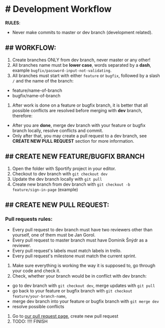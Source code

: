# # Development Workflow

**RULES**: 
- Never make commits to master or dev branch (development related).

## ## WORKFLOW:
1. Create branches ONLY from dev branch, never master or any other!
1. All branches name must be **lower case**, words separated by a **dash**, example `bugfix/password-input-not-validating`.
1. All branches must start with either `feature` or `bugfix`, followed by a slash `/` and the name of the branch: 
  - feature/name-of-branch
  - bugfix/name-of-branch
1. After work is done on a feature or bugfix branch, it is better that all possible conflicts are resolved before merging with **dev** branch, therefore:
  - After you are **done**, merge dev branch with your feature or bugfix branch locally, resolve conflicts and commit.
  - Only after that, you may create a pull request to a dev branch, see **CREATE NEW PULL REQUEST** section for more information.

## ## CREATE NEW FEATURE/BUGFIX BRANCH
1. Open the folder with Sportify project in your editor.
1. Checkout to dev branch with `git checkout dev`
1. Update the dev branch locally with `git pull`
1. Create new branch from dev branch with `git checkout -b feature/sign-in-page` (example)

## ## CREATE NEW PULL REQUEST:
### Pull requests rules:  
- Every pull request to dev branch must have two reviewers other than yourself, one of them must be Jan Gorol. 
- Every pull request to master branch must have Dominik Šnýdr as a reviewer.
- Every pull request's labels must match labels in trello.
- Every pull request's milestone must match the current sprint.

1. Make sure everything is working the way it is supposed to, go through your code and check it.
1. Check, whether your branch would be in conflict with dev branch:
  - go to dev branch with `git checkout dev`, merge updates with `git pull`
  - go back to your feature or bugfix branch with `git checkout feature/your-branch-name`, 
  - merge dev branch into your feature or bugfix branch with `git merge dev`
  - resolve possible conflicts
1. Go to [our pull request page](https://github.com/jaroslavVeverka/Sportify_9/pulls), create new pull request
1. TODO: !!!! FINISH 